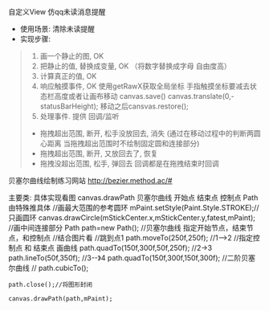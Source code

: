 自定义View 仿qq未读消息提醒 
* 使用场景: 清除未读提醒
* 实现步骤: 
> 1. 画一个静止的图, OK
> 2. 把静止的值, 替换成变量, OK  （将数字替换成字母 自由度高）
> 3. 计算真正的值, OK
> 4. 响应触摸事件, OK  使用getRawX获取全局坐标 手指触摸坐标要减去状态栏高度或者让画布移动 canvas.save() 
  canvas.translate(0,-statusBarHeight);
  移动之后cansvas.restore();
> 5. 处理事件. 提供 回调/监听 
>   - 拖拽超出范围, 断开, 松手没放回去, 消失 (通过在移动过程中的判断两圆心距离 当拖拽超出范围时不绘制固定圆和连接部分)
>   - 拖拽超出范围, 断开, 又放回去了, 恢复
>   - 拖拽没超出范围, 松手, 弹回去
>回调都是在拖拽结束时回调 

贝塞尔曲线绘制练习网站
http://bezier.method.ac/# 
	
 主要类:
具体实现看图
canvas.drawPath
贝塞尔曲线 开始点 结束点 控制点 Path 
由特殊推具体
	//画最大范围的参考圆环
    mPaint.setStyle(Paint.Style.STROKE);//只画圆环 
    canvas.drawCircle(mStickCenter.x,mStickCenter.y,fatest,mPaint);
	//画中间连接部分
    Path path=new Path();
    //贝塞尔曲线 指定开始节点，结束节点，和控制点
    //结合图片看
    //跳到点1
    path.moveTo(250f,250f);
    //1-->2
    //指定控制点 和 结束点 画曲线
    path.quadTo(150f,300f,50f,250f);
    //2->3
    path.lineTo(50f,350f);
    //3--》4
    path.quadTo(150f,300f,150f,300f);
    //二阶贝塞尔曲线
	// path.cubicTo();

    path.close();//将图形封闭

    canvas.drawPath(path,mPaint);
